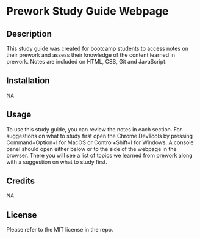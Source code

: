 # Prework Study Guide Webpage

## Description

This study guide was created for bootcamp students to access notes on their prework and assess their knowledge of the content learned in prework. Notes are included on HTML, CSS, Git and JavaScript.

## Installation

NA

## Usage

To use this study guide, you can review the notes in each section. For suggestions on what to study first open the Chrome DevTools by pressing Command+Option+I for MacOS or Control+Shift+I for Windows. A console panel should open either below or to the side of the webpage in the browser. There you will see a list of topics we learned from prework along with a suggestion on what to study first.

## Credits

NA

## License

Please refer to the MIT license in the repo.
